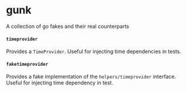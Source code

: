 gunk
====

A collection of go fakes and their real counterparts

#### `timeprovider`

Provides a `TimeProvider`.  Useful for injecting time dependencies in tests.

#### `faketimeprovider`

Provides a fake implementation of the `helpers/timeprovider` interface.  Useful for injecting time dependency in test.
